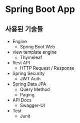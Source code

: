 # Spring Boot App 

## 사용된 기술들 

- Engine
  - Spring Boot Web
- view template engine
  - Thymeleaf
- Rest API
  - HTTP Request / Response
- Spring Security
  - JWT Auth
- Spring Data JPA
  - Query Method
  - Paging
- API Docs
  - Swagger-UI
- Test
  - Junit

